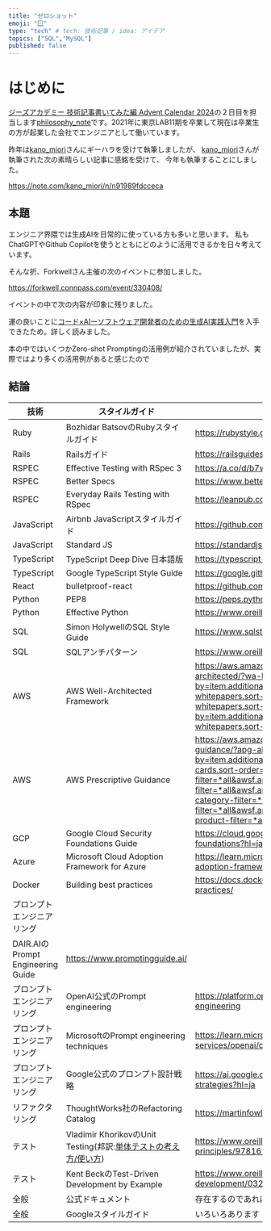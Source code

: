 ```yaml
---
title: "ゼロショット"
emoji: "🪟"
type: "tech" # tech: 技術記事 / idea: アイデア
topics: ["SQL","MySQL"]
published: false
---
```


# はじめに

[ジーズアカデミー 技術記事書いてみた編 Advent Calendar 2024](https://qiita.com/advent-calendar/2024/gsacademy)の２日目を担当します[philosophy_note](https://twitter.com/philosophy_note)です。2021年に東京LAB11期を卒業して現在は卒業生の方が起業した会社でエンジニアとして働いています。

昨年は[kano_miori](https://x.com/kano_miori)さんにギーハラを受けて執筆しましたが、
[kano_miori](https://x.com/kano_miori)さんが執筆された次の素晴らしい記事に感銘を受けて、
今年も執筆することにしました。

https://note.com/kano_miori/n/n91989fdcceca


## 本題

エンジニア界隈では生成AIを日常的に使っている方も多いと思います。
私もChatGPTやGithub Copilotを使うとともにどのように活用できるかを日々考えています。

そんな折、Forkwellさん主催の次のイベントに参加しました。

https://forkwell.connpass.com/event/330408/

イベントの中で次の内容が印象に残りました。

運の良いことに[コード×AIーソフトウェア開発者のための生成AI実践入門](https://gihyo.jp/book/2024/978-4-297-14484-5)を入手できたため。詳しく読みました。

本の中ではいくつかZero-shot Promptingの活用例が紹介されていましたが、実際ではより多くの活用例があると感じたので

## 結論

|技術|スタイルガイド|URL|
|---|---|---|
|Ruby|Bozhidar BatsovのRubyスタイルガイド|https://rubystyle.guide/|
|Rails|Railsガイド|https://railsguides.jp/|
|RSPEC|Effective Testing with RSpec 3|https://a.co/d/b7wSB06|
|RSPEC|Better Specs|https://www.betterspecs.org/|
|RSPEC|Everyday Rails Testing with RSpec|https://leanpub.com/everydayrailsrspec-jp|
|JavaScript|Airbnb JavaScriptスタイルガイド|https://github.com/airbnb/javascript|
|JavaScript|Standard JS|https://standardjs.com/|
|TypeScript|TypeScript Deep Dive 日本語版|https://typescript-jp.gitbook.io/deep-dive/|
|TypeScript|Google TypeScript Style Guide|https://google.github.io/styleguide/tsguide.html|
|React|bulletproof-react|https://github.com/alan2207/bulletproof-react|
|Python|PEP8|https://peps.python.org/pep-0008/|
|Python|Effective Python |https://www.oreilly.co.jp/books/9784873119175/|
|SQL|Simon HolywellのSQL Style Guide|https://www.sqlstyle.guide/|
|SQL|SQLアンチパターン|https://www.oreilly.co.jp/books/9784873115894/|
|AWS|AWS Well-Architected Framework|https://aws.amazon.com/jp/architecture/well-architected/?wa-lens-whitepapers.sort-by=item.additionalFields.sortDate&wa-lens-whitepapers.sort-order=desc&wa-guidance-whitepapers.sort-by=item.additionalFields.sortDate&wa-guidance-whitepapers.sort-order=desc|
|AWS|AWS Prescriptive Guidance|https://aws.amazon.com/jp/prescriptive-guidance/?apg-all-cards.sort-by=item.additionalFields.sortDate&apg-all-cards.sort-order=desc&awsf.apg-new-filter=*all&awsf.apg-content-type-filter=*all&awsf.apg-code-filter=*all&awsf.apg-category-filter=*all&awsf.apg-rtype-filter=*all&awsf.apg-isv-filter=*all&awsf.apg-product-filter=*all&awsf.apg-env-filter=*all|
|GCP|Google Cloud Security Foundations Guide|https://cloud.google.com/architecture/security-foundations?hl=ja|
|Azure|Microsoft Cloud Adoption Framework for Azure|https://learn.microsoft.com/en-us/azure/cloud-adoption-framework/|
|Docker|Building best practices|https://docs.docker.com/build/building/best-practices/|
|プロンプトエンジニアリング|
DAIR.AIのPrompt Engineering Guide|https://www.promptingguide.ai/|
|プロンプトエンジニアリング|OpenAI公式のPrompt engineering|https://platform.openai.com/docs/guides/prompt-engineering|
|プロンプトエンジニアリング|MicrosoftのPrompt engineering techniques|https://learn.microsoft.com/ja-jp/azure/ai-services/openai/concepts/prompt-engineering|
|プロンプトエンジニアリング|Google公式のプロンプト設計戦略|https://ai.google.dev/gemini-api/docs/prompting-strategies?hl=ja|
|リファクタリング|ThoughtWorks社のRefactoring Catalog|https://martinfowler.com/books/refactoring.html|
|テスト|Vladimir KhorikovのUnit Testing(邦訳:[単体テストの考え方/使い方](https://amzn.asia/d/fVt3XB3))|https://www.oreilly.com/library/view/unit-testing-principles/9781617296277/|
|テスト|Kent BeckのTest-Driven Development by Example|https://www.oreilly.com/library/view/test-driven-development/0321146530/|
|全般|公式ドキュメント|存在するのであれば文言だけでも入力すべき|
|全般|Googleスタイルガイド|いろいろあります|

